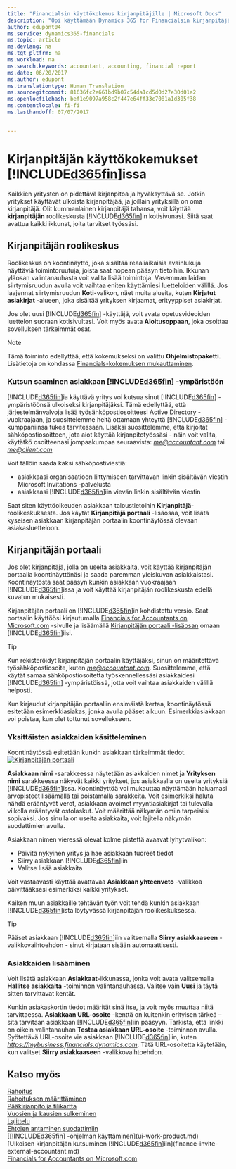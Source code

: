 ```yaml
---
title: "Financialsin käyttökokemus kirjanpitäjille | Microsoft Docs"
description: "Opi käyttämään Dynamics 365 for Financialsin kirjanpitäjäportaalia ja kirjanpitäjän roolikeskusta, joka tukee asiakasyrityksen kirjanpitäjää."
author: edupont04
ms.service: dynamics365-financials
ms.topic: article
ms.devlang: na
ms.tgt_pltfrm: na
ms.workload: na
ms.search.keywords: accountant, accounting, financial report
ms.date: 06/20/2017
ms.author: edupont
ms.translationtype: Human Translation
ms.sourcegitcommit: 81636fc2e661bd9b07c54da1cd5d0d27e30d01a2
ms.openlocfilehash: bef1e9097a958c2f447e64ff33c7081a1d305f38
ms.contentlocale: fi-fi
ms.lasthandoff: 07/07/2017


---
```

# <a name="accountant-experiences-in-included365finincludesd365finmdmd"></a>Kirjanpitäjän käyttökokemukset [!INCLUDE[d365fin](includes/d365fin_md.md)]issa
Kaikkien yritysten on pidettävä kirjanpitoa ja hyväksyttävä se. Jotkin yritykset käyttävät ulkoista kirjanpitäjää, ja joillain yrityksillä on oma kirjanpitäjä. Olit kummanlainen kirjanpitäjä tahansa, voit käyttää **kirjanpitäjän** roolikeskusta [!INCLUDE[d365fin](includes/d365fin_md.md)]in kotisivunasi. Siitä saat avattua kaikki ikkunat, joita tarvitset työssäsi.  

## <a name="accountant-role-center"></a>Kirjanpitäjän roolikeskus
Roolikeskus on koontinäyttö, joka sisältää reaaliaikaisia avainlukuja näyttäviä toimintoruutuja, joista saat nopean pääsyn tietoihin. Ikkunan yläosan valintanauhasta voit valita lisää toimintoja. Vasemman laidan siirtymisruudun avulla voit vaihtaa eniten käyttämiesi luetteloiden välillä. Jos laajennat siirtymisruudun **Koti**-valikon, näet muita alueita, kuten **Kirjatut asiakirjat** -alueen, joka sisältää yrityksen kirjaamat, erityyppiset asiakirjat.  

Jos olet uusi [!INCLUDE[d365fin](includes/d365fin_md.md)] -käyttäjä, voit avata opetusvideoiden luettelon suoraan kotisivultasi. Voit myös avata **Aloitusoppaan**, joka osoittaa sovelluksen tärkeimmät osat.  

> [!NOTE]  
>  Tämä toiminto edellyttää, että kokemukseksi on valittu **Ohjelmistopaketti**. Lisätietoja on kohdassa [Financials-kokemuksen mukauttaminen](ui-experiences.md).  

### <a name="get-invited-to-a-clients-included365finincludesd365finmdmd"></a>Kutsun saaminen asiakkaan [!INCLUDE[d365fin](includes/d365fin_md.md)] -ympäristöön
[!INCLUDE[d365fin](includes/d365fin_md.md)]ia käyttävä yritys voi kutsua sinut [!INCLUDE[d365fin](includes/d365fin_md.md)] -ympäristöönsä ulkoiseksi kirjanpitäjäksi. Tämä edellyttää, että järjestelmänvalvoja lisää työsähköpostiosoitteesi Active Directory -vuokraajaan, ja suosittelemme heitä ottamaan yhteyttä [!INCLUDE[d365fin](includes/d365fin_md.md)] -kumppaniinsa tukea tarvitessaan. Lisäksi suosittelemme, että kirjoitat sähköpostiosoitteen, jota aiot käyttää kirjanpitotyössäsi - näin voit valita, käytätkö osoitteenasi jompaakumpaa seuraavista: *me@accountant.com* tai *me@client.com*  

Voit tällöin saada kaksi sähköpostiviestiä:

-   asiakkaasi organisaatioon liittymiseen tarvittavan linkin sisältävän viestin Microsoft Invitations -palvelusta  
-   asiakkaasi [!INCLUDE[d365fin](includes/d365fin_md.md)]iin vievän linkin sisältävän viestin  

Saat siten käyttöoikeuden asiakkaan taloustietoihin **Kirjanpitäjä**-roolikeskuksesta. Jos käytät **Kirjanpitäjä portaali** -lisäosaa, voit lisätä kyseisen asiakkaan kirjanpitäjän portaalin koontinäytössä olevaan asiakasluetteloon.  

## <a name="accountant-portal"></a>Kirjanpitäjän portaali
Jos olet kirjanpitäjä, jolla on useita asiakkaita, voit käyttää kirjanpitäjän portaalia koontinäyttönäsi ja saada paremman yleiskuvan asiakkaistasi. Koontinäytöstä saat pääsyn kunkin asiakkaan vuokraajaan [!INCLUDE[d365fin](includes/d365fin_md.md)]issa ja voit käyttää kirjanpitäjän roolikeskusta edellä kuvatun mukaisesti.  

Kirjanpitäjän portaali on [!INCLUDE[d365fin](includes/d365fin_md.md)]in kohdistettu versio. Saat portaalin käyttöösi kirjautumalla [Financials for Accountants on Microsoft.com](https://www.microsoft.com/en-us/dynamics365/financial-insights-for-accountants) -sivulle ja lisäämällä [Kirjanpitäjän portaali -lisäosan](ui-extensions-accountant-portal.md) omaan [!INCLUDE[d365fin](includes/d365fin_md.md)]iisi.  

> [!TIP]  
>  Kun rekisteröidyt kirjanpitäjän portaalin käyttäjäksi, sinun on määritettävä työsähköpostiosoite, kuten *me@accountant.com*. Suosittelemme, että käytät samaa sähköpostiosoitetta työskennellessäsi asiakkaidesi [!INCLUDE[d365fin](includes/d365fin_md.md)] -ympäristöissä, jotta voit vaihtaa asiakkaiden välillä helposti.  

Kun kirjaudut kirjanpitäjän portaaliin ensimäistä kertaa, koontinäytössä esitetään esimerkkiasiakas, jonka avulla pääset alkuun. Esimerkkiasiakkaan voi poistaa, kun olet tottunut sovellukseen.  

### <a name="working-with-individual-clients"></a>Yksittäisten asiakkaiden käsitteleminen
Koontinäytössä esitetään kunkin asiakkaan tärkeimmät tiedot.  
[![Kirjanpitäjän portaali](./media/ui-extensions-accportal/accountant-portal.png)](https://go.microsoft.com/fwlink/?linkid=851257)

**Asiakkaan nimi** -sarakkeessa näytetään asiakkaiden nimet ja **Yrityksen nimi** sarakkeessa näkyvät kaikki yritykset, jos asiakkaalla on useita yrityksiä [!INCLUDE[d365fin](includes/d365fin_md.md)]issa. Koontinäyttöä voi mukauttaa näyttämään haluamasi arvopisteet lisäämällä tai poistamalla sarakkeita. Voit esimerkiksi haluta nähdä erääntyvät verot, asiakkaan avoimet myyntiasiakirjat tai tulevalla viikolla erääntyvät ostolaskut. Voit määrittää näkymän omiin tarpeisiisi sopivaksi. Jos sinulla on useita asiakkaita, voit lajitella näkymän suodattimien avulla.  

Asiakkaan nimen vieressä olevat kolme pistettä avaavat lyhytvalikon:

-   Päivitä nykyinen yritys ja hae asiakkaan tuoreet tiedot  
-   Siirry asiakkaan [!INCLUDE[d365fin](includes/d365fin_md.md)]iin  
-   Valitse lisää asiakkaita  

Voit vastaavasti käyttää avattavaa **Asiakkaan yhteenveto** -valikkoa päivittääksesi esimerkiksi kaikki yritykset.  

Kaiken muun asiakkaille tehtävän työn voit tehdä kunkin asiakkaan [!INCLUDE[d365fin](includes/d365fin_md.md)]ista löytyvässä kirjanpitäjän roolikeskuksessa.  

> [!TIP]  
>  Pääset asiakkaan [!INCLUDE[d365fin](includes/d365fin_md.md)]iin valitsemalla **Siirry asiakkaaseen** -valikkovaihtoehdon - sinut kirjataan sisään automaattisesti.

### <a name="adding-clients"></a>Asiakkaiden lisääminen
Voit lisätä asiakkaan **Asiakkaat**-ikkunassa, jonka voit avata valitsemalla **Hallitse asiakkaita** -toiminnon valintanauhassa. Valitse vain **Uusi** ja täytä sitten tarvittavat kentät.  

Kunkin asiakaskortin tiedot määrität sinä itse, ja voit myös muuttaa niitä tarvittaessa. **Asiakkaan URL-osoite** -kenttä on kuitenkin erityisen tärkeä – sitä tarvitaan asiakkaan [!INCLUDE[d365fin](includes/d365fin_md.md)]iin pääsyyn. Tarkista, että linkki on oikein valintanauhan **Testaa asiakkaan URL-osoite** -toiminnon avulla. Syötettävä URL-osoite vie asiakkaan [!INCLUDE[d365fin](includes/d365fin_md.md)]iin, kuten *https://mybusiness.financials.dynamics.com*. Tätä URL-osoitetta käytetään, kun valitset **Siirry asiakkaaseen** -valikkovaihtoehdon.  

<!--If you have been invited to a client's [!INCLUDE[d365fin](includes/d365fin_md.md)] and signed in with your work account, then the client will be added to your dashboard in the accountant portal. -->

## <a name="see-also"></a>Katso myös
[Rahoitus](finance.md)  
[Rahoituksen määrittäminen](finance-setup-finance.md)  
[Pääkirjanpito ja tilikartta](finance-general-ledger.md)  
[Vuosien ja kausien sulkeminen](year-close-years-periods.md)  
[Lajittelu](ui-sorting.md)  
[Ehtojen antaminen suodattimiin](ui-enter-criteria-filters.md)  
[[!INCLUDE[d365fin](includes/d365fin_md.md)] -ohjelman käyttäminen](ui-work-product.md)  
[Ulkoisen kirjanpitäjän kutsuminen [!INCLUDE[d365fin](includes/d365fin_md.md)]iin](finance-invite-external-accountant.md)  
[Financials for Accountants on Microsoft.com](https://www.microsoft.com/en-us/dynamics365/financial-insights-for-accountants)  

